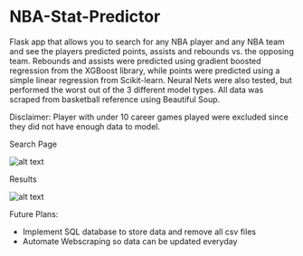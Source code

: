 # NBA-Stat-Predictor
Flask app that allows you to search for any NBA player and any NBA team and see the players predicted points, assists and rebounds vs. the opposing team. Rebounds and assists were predicted using gradient boosted regression from the XGBoost library, while points were predicted using a simple linear regression from Scikit-learn. Neural Nets were also tested, but performed the worst out of the 3 different model types. All data was scraped from basketball reference using Beautiful Soup.

Disclaimer: Player with under 10 career games played were excluded since they did not have enough data to model.

Search Page

![alt text](https://i.imgur.com/QczrUEY.png)

Results

![alt text](https://i.imgur.com/Kha05rT.png)


Future Plans:
- Implement SQL database to store data and remove all csv files
- Automate Webscraping so data can be updated everyday
